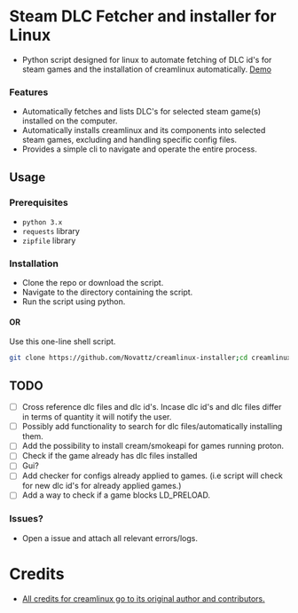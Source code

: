 
# Steam DLC Fetcher and installer for Linux
- Python script designed for linux to automate fetching of DLC id's for steam games and the installation of creamlinux automatically. [Demo](https://www.youtube.com/watch?v=22LDDUoBvus&ab_channel=Nova)
### Features
- Automatically fetches and lists DLC's for selected steam game(s) installed on the computer.
- Automatically installs creamlinux and its components into selected steam games, excluding and handling specific config files.
- Provides a simple cli to navigate and operate the entire process.

## Usage
### Prerequisites
- `python 3.x`
- `requests` library
- `zipfile` library


### Installation

- Clone the repo or download the script.
- Navigate to the directory containing the script.
- Run the script using python.

#### OR
Use this one-line shell script.
```bash
git clone https://github.com/Novattz/creamlinux-installer;cd creamlinux-installer;python dlc_fetcher.py
```
## TODO
- [ ] Cross reference dlc files and dlc id's. Incase dlc id's and dlc files differ in terms of quantity it will notify the user.
- [ ] Possibly add functionality to search for dlc files/automatically installing them.
- [ ] Add the possibility to install cream/smokeapi for games running proton.
- [ ] Check if the game already has dlc files installed
- [ ] Gui?
- [ ] Add checker for configs already applied to games. (i.e script will check for new dlc id's for already applied games.)
- [ ] Add a way to check if a game blocks LD_PRELOAD.

### Issues?
- Open a issue and attach all relevant errors/logs.

# Credits
- [All credits for creamlinux go to its original author and contributors.](https://github.com/anticitizn/creamlinux)
